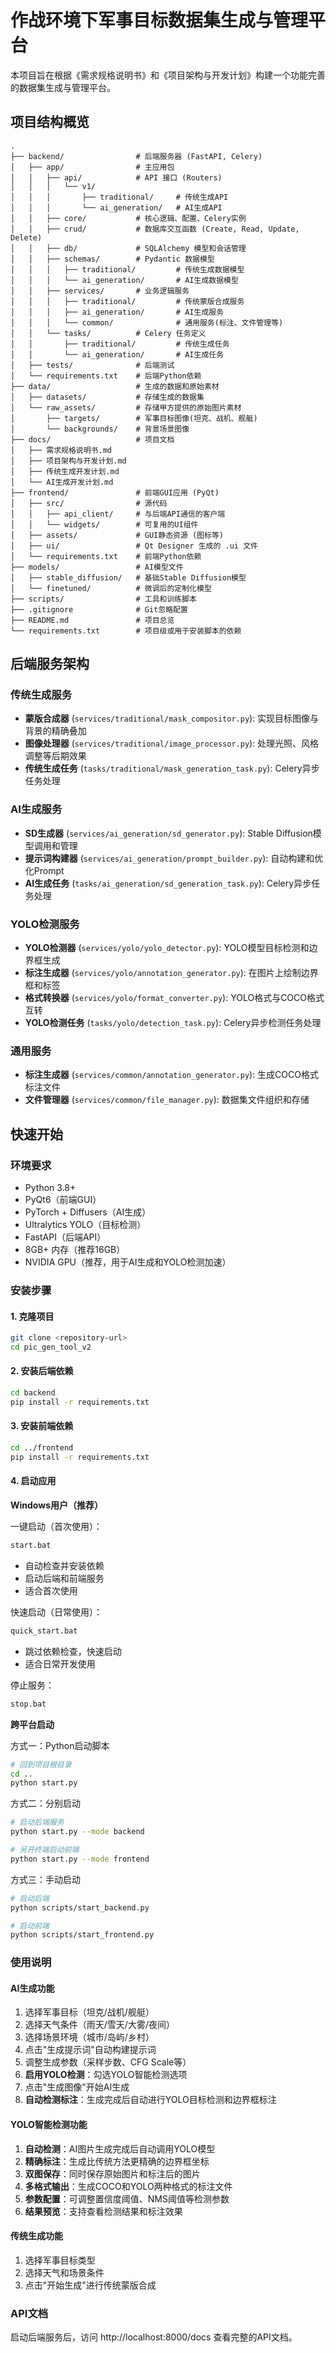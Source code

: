 # 作战环境下军事目标数据集生成与管理平台

本项目旨在根据《需求规格说明书》和《项目架构与开发计划》构建一个功能完善的数据集生成与管理平台。

## 项目结构概览

```
.
├── backend/                # 后端服务器 (FastAPI, Celery)
│   ├── app/                # 主应用包
│   │   ├── api/            # API 接口 (Routers)
│   │   │   └── v1/
│   │   │       ├── traditional/     # 传统生成API
│   │   │       └── ai_generation/   # AI生成API
│   │   ├── core/           # 核心逻辑、配置、Celery实例
│   │   ├── crud/           # 数据库交互函数 (Create, Read, Update, Delete)
│   │   ├── db/             # SQLAlchemy 模型和会话管理
│   │   ├── schemas/        # Pydantic 数据模型
│   │   │   ├── traditional/         # 传统生成数据模型
│   │   │   └── ai_generation/       # AI生成数据模型
│   │   ├── services/       # 业务逻辑服务
│   │   │   ├── traditional/         # 传统蒙版合成服务
│   │   │   ├── ai_generation/       # AI生成服务
│   │   │   └── common/              # 通用服务(标注、文件管理等)
│   │   └── tasks/          # Celery 任务定义
│   │       ├── traditional/         # 传统生成任务
│   │       └── ai_generation/       # AI生成任务
│   ├── tests/              # 后端测试
│   └── requirements.txt    # 后端Python依赖
├── data/                   # 生成的数据和原始素材
│   ├── datasets/           # 存储生成的数据集
│   └── raw_assets/         # 存储甲方提供的原始图片素材
│       ├── targets/        # 军事目标图像(坦克、战机、舰艇)
│       └── backgrounds/    # 背景场景图像
├── docs/                   # 项目文档
│   ├── 需求规格说明书.md
│   ├── 项目架构与开发计划.md
│   ├── 传统生成开发计划.md
│   └── AI生成开发计划.md
├── frontend/               # 前端GUI应用 (PyQt)
│   ├── src/                # 源代码
│   │   ├── api_client/     # 与后端API通信的客户端
│   │   └── widgets/        # 可复用的UI组件
│   ├── assets/             # GUI静态资源 (图标等)
│   ├── ui/                 # Qt Designer 生成的 .ui 文件
│   └── requirements.txt    # 前端Python依赖
├── models/                 # AI模型文件
│   ├── stable_diffusion/   # 基础Stable Diffusion模型
│   └── finetuned/          # 微调后的定制化模型
├── scripts/                # 工具和训练脚本
├── .gitignore              # Git忽略配置
├── README.md               # 项目总览
└── requirements.txt        # 项目级或用于安装脚本的依赖
```

## 后端服务架构

### 传统生成服务
- **蒙版合成器** (`services/traditional/mask_compositor.py`): 实现目标图像与背景的精确叠加
- **图像处理器** (`services/traditional/image_processor.py`): 处理光照、风格调整等后期效果
- **传统生成任务** (`tasks/traditional/mask_generation_task.py`): Celery异步任务处理

### AI生成服务  
- **SD生成器** (`services/ai_generation/sd_generator.py`): Stable Diffusion模型调用和管理
- **提示词构建器** (`services/ai_generation/prompt_builder.py`): 自动构建和优化Prompt
- **AI生成任务** (`tasks/ai_generation/sd_generation_task.py`): Celery异步任务处理

### YOLO检测服务
- **YOLO检测器** (`services/yolo/yolo_detector.py`): YOLO模型目标检测和边界框生成
- **标注生成器** (`services/yolo/annotation_generator.py`): 在图片上绘制边界框和标签
- **格式转换器** (`services/yolo/format_converter.py`): YOLO格式与COCO格式互转
- **YOLO检测任务** (`tasks/yolo/detection_task.py`): Celery异步检测任务处理

### 通用服务
- **标注生成器** (`services/common/annotation_generator.py`): 生成COCO格式标注文件
- **文件管理器** (`services/common/file_manager.py`): 数据集文件组织和存储

## 快速开始

### 环境要求
- Python 3.8+
- PyQt6（前端GUI）
- PyTorch + Diffusers（AI生成）
- Ultralytics YOLO（目标检测）
- FastAPI（后端API）
- 8GB+ 内存（推荐16GB）
- NVIDIA GPU（推荐，用于AI生成和YOLO检测加速）

### 安装步骤

#### 1. 克隆项目
```bash
git clone <repository-url>
cd pic_gen_tool_v2
```

#### 2. 安装后端依赖
```bash
cd backend
pip install -r requirements.txt
```

#### 3. 安装前端依赖
```bash
cd ../frontend
pip install -r requirements.txt
```

#### 4. 启动应用

**Windows用户（推荐）**

一键启动（首次使用）：
```bash
start.bat
```
- 自动检查并安装依赖
- 启动后端和前端服务
- 适合首次使用

快速启动（日常使用）：
```bash
quick_start.bat
```
- 跳过依赖检查，快速启动
- 适合日常开发使用

停止服务：
```bash
stop.bat
```

**跨平台启动**

方式一：Python启动脚本
```bash
# 回到项目根目录
cd ..
python start.py
```

方式二：分别启动
```bash
# 启动后端服务
python start.py --mode backend

# 另开终端启动前端
python start.py --mode frontend
```

方式三：手动启动
```bash
# 启动后端
python scripts/start_backend.py

# 启动前端
python scripts/start_frontend.py
```

### 使用说明

#### AI生成功能
1. 选择军事目标（坦克/战机/舰艇）
2. 选择天气条件（雨天/雪天/大雾/夜间）
3. 选择场景环境（城市/岛屿/乡村）
4. 点击"生成提示词"自动构建提示词
5. 调整生成参数（采样步数、CFG Scale等）
6. **启用YOLO检测**：勾选YOLO智能检测选项
7. 点击"生成图像"开始AI生成
8. **自动检测标注**：生成完成后自动进行YOLO目标检测和边界框标注

#### YOLO智能检测功能
1. **自动检测**：AI图片生成完成后自动调用YOLO模型
2. **精确标注**：生成比传统方法更精确的边界框坐标
3. **双图保存**：同时保存原始图片和标注后的图片
4. **多格式输出**：生成COCO和YOLO两种格式的标注文件
5. **参数配置**：可调整置信度阈值、NMS阈值等检测参数
6. **结果预览**：支持查看检测结果和标注效果

#### 传统生成功能
1. 选择军事目标类型
2. 选择天气和场景条件
3. 点击"开始生成"进行传统蒙版合成

### API文档
启动后端服务后，访问 http://localhost:8000/docs 查看完整的API文档。 